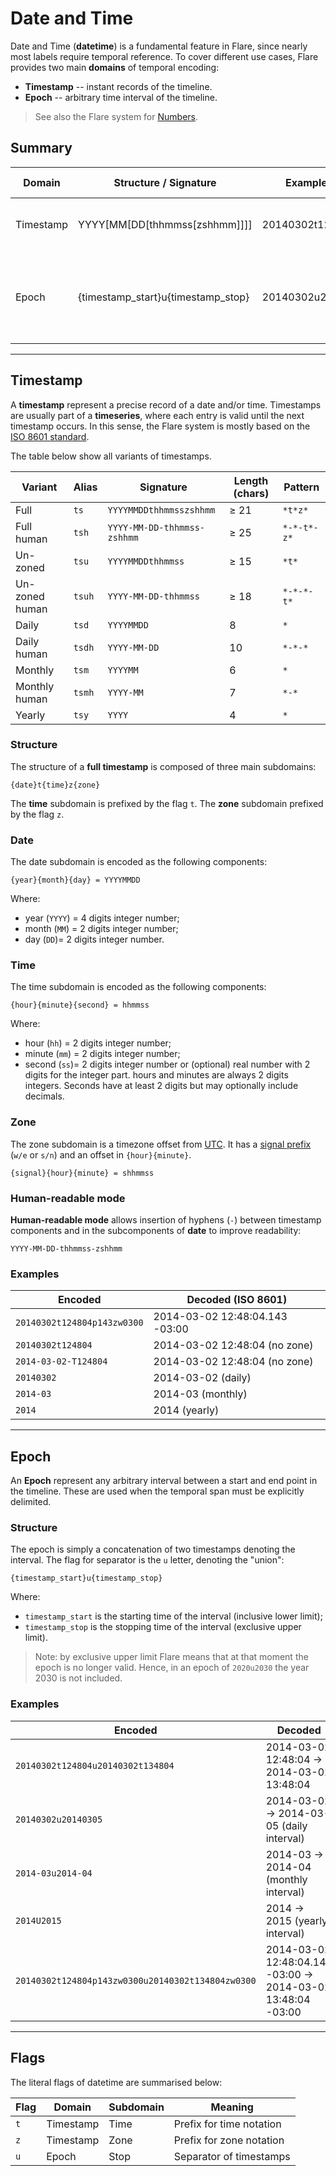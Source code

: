 # Date and Time

Date and Time (**datetime**) is a fundamental feature in Flare, since nearly most labels require temporal reference. To cover different use cases, Flare provides two main **domains** of temporal encoding:

- **Timestamp** -- instant records of the timeline.
- **Epoch** -- arbitrary time interval of the timeline.

> See also the Flare system for [Numbers](https://github.com/ipo-exe/flare/blob/main/docs/numbers.md).

## Summary

| Domain    | Structure / Signature            | Example Encoded                       | Example Decoded                         |
|-------------|----------------------------------|---------------------------------------|-----------------------------------------|
| Timestamp   | YYYY[MM[DD[thhmmss[zshhmm]]]]    | 20140302t124804zw0300                 | 2014-03-02 12:48:04 -03:00              |
| Epoch   | {timestamp_start}u{timestamp_stop} | 20140302u20140305                     | 2014-03-02 → 2014-03-05 (end excl.)     |

---

## Timestamp

A **timestamp** represent a precise record of a date and/or time. Timestamps are usually part of a **timeseries**, where each entry is valid until the next timestamp occurs. In this sense, the Flare system is mostly based on the [ISO 8601 standard](https://en.wikipedia.org/wiki/ISO_8601).

The table below show all variants of timestamps.

| Variant          | Alias  | Signature                     | Length (chars) | Pattern    | 
|-----------------|---------|-------------------------------|----------------|------------|
| Full            | `ts`    | `YYYYMMDDthhmmsszshhmm`       | ≥ 21           | `*t*z*`    |
| Full human      | `tsh`   | `YYYY-MM-DD-thhmmss-zshhmm`   | ≥ 25           | `*-*-t*-z*`| 
| Un-zoned        | `tsu`   | `YYYYMMDDthhmmss`             | ≥ 15           | `*t*`      | 
| Un-zoned human  | `tsuh`  | `YYYY-MM-DD-thhmmss`          | ≥ 18           | `*-*-*-t*` |
| Daily           | `tsd`   | `YYYYMMDD`                    | 8              | `*`        |
| Daily human     | `tsdh`  | `YYYY-MM-DD`                  | 10             | `*-*-*`    | 
| Monthly         | `tsm`   | `YYYYMM`                      | 6              | `*`        |
| Monthly human   | `tsmh`  | `YYYY-MM`                     | 7              | `*-*`      |
| Yearly          | `tsy`   | `YYYY`                        | 4              | `*`        | 


### Structure

The structure of a **full timestamp** is composed of three main subdomains:

```
{date}t{time}z{zone}
```

The **time** subdomain is prefixed by the flag `t`. The **zone** subdomain prefixed by the flag `z`.

### Date
The date subdomain is encoded as the following components:

```
{year}{month}{day} = YYYYMMDD
```
Where: 
- year (`YYYY`) = 4 digits integer number;
- month (`MM`) = 2 digits integer number;
- day (`DD`)= 2 digits integer number.

### Time

The time subdomain is encoded as the following components:
```
{hour}{minute}{second} = hhmmss
```
Where:
- hour (`hh`) = 2 digits integer number;
- minute (`mm`) = 2 digits integer number;
- second (`ss`)= 2 digits integer number or (optional) real number with 2 digits for the integer part.
hours and minutes are always 2 digits integers. Seconds have at least 2 digits but may optionally include decimals.

### Zone

The zone subdomain is a timezone offset from [UTC](https://en.wikipedia.org/wiki/Coordinated_Universal_Time). It has a [signal prefix](https://github.com/ipo-exe/flare/blob/main/docs/numbers.md#signal) (`w/e` or `s/n`) and an offset in `{hour}{minute}`.
```
{signal}{hour}{minute} = shhmmss
```

### Human-readable mode

**Human-readable mode** allows insertion of hyphens (`-`) between timestamp components 
and in the subcomponents of **date** to improve readability:
```
YYYY-MM-DD-thhmmss-zshhmm
```

### Examples

| Encoded                    | Decoded (ISO 8601)             |
|----------------------------|--------------------------------|
| `20140302t124804p143zw0300`| 2014-03-02 12:48:04.143 -03:00 |
| `20140302t124804`          | 2014-03-02 12:48:04 (no zone)  |
| `2014-03-02-T124804`       | 2014-03-02 12:48:04 (no zone)  |
| `20140302`                 | 2014-03-02 (daily)             |
| `2014-03`                  | 2014-03 (monthly)              |
| `2014`                     | 2014 (yearly)                  |

---

## Epoch

An **Epoch** represent any arbitrary interval between a start and end point in the timeline. These are used when the temporal span must be explicitly delimited.

### Structure

The epoch is simply a concatenation of two timestamps denoting the interval. The flag for separator is the `u` letter, denoting the "union":
```
{timestamp_start}u{timestamp_stop}
```

Where:
- `timestamp_start` is the starting time of the interval (inclusive lower limit);
- `timestamp_stop` is the stopping time of the interval (exclusive upper limit).

> Note: by exclusive upper limit Flare means that at that moment the epoch is no longer valid.
> Hence, in an epoch of `2020u2030` the year 2030 is not included.

### Examples

| Encoded                                           | Decoded                                   |
|---------------------------------------------------|-------------------------------------------|
| `20140302t124804u20140302t134804`                 | 2014-03-02 12:48:04 → 2014-03-02 13:48:04 |
| `20140302u20140305`                               | 2014-03-02 → 2014-03-05 (daily interval)  |
| `2014-03u2014-04`                                 | 2014-03 → 2014-04 (monthly interval)      |
| `2014U2015`                                       | 2014 → 2015 (yearly interval)             |
| `20140302t124804p143zw0300u20140302t134804zw0300` | 2014-03-02 12:48:04.143 -03:00 → 2014-03-02 13:48:04 -03:00 |

---

## Flags

The literal flags of datetime are summarised below:

| Flag        | Domain     | Subdomain    | Meaning                                     |
|-------------|------------|-----------|---------------------------------------------|
|`t`          | Timestamp  | Time  | Prefix for time notation |
|`z`          | Timestamp  | Zone  | Prefix for zone notation |
|`u`          | Epoch      | Stop  | Separator of timestamps    |


